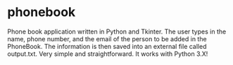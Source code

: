 # phonebook
Phone book application written in Python and Tkinter. The user types in the name, phone number, and the email of the person to be added in the PhoneBook. The information is then saved into an external file called output.txt. Very simple and straightforward. It works with Python 3.X!

